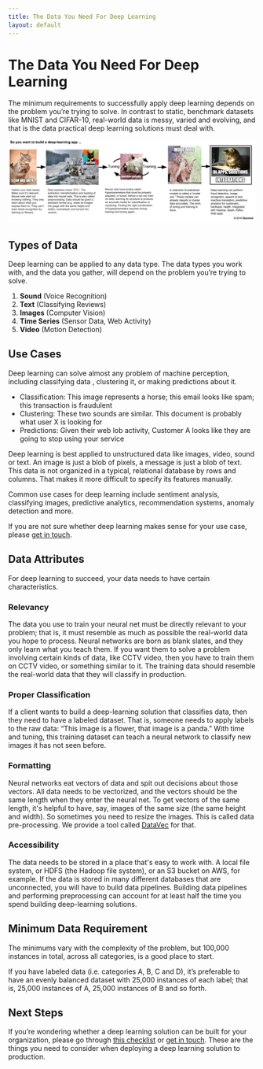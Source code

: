 ```yaml
---
title: The Data You Need For Deep Learning
layout: default
---
```


# The Data You Need For Deep Learning

The minimum requirements to successfully apply deep learning depends on the problem you’re trying to solve. In contrast to static, 
benchmark datasets like MNIST and CIFAR-10, real-world data is messy, varied and evolving, and that is the data practical deep learning 
solutions must deal with. 

![Alt text](./img/dl-workflow-cats.png) 

## Types of Data

Deep learning can be applied to any data type. The data types you work with, and the data you gather, will depend on the problem you’re 
trying to solve. 


1. **Sound** (Voice Recognition)
2. **Text** (Classifying Reviews)
3. **Images** (Computer Vision)
4. **Time Series** (Sensor Data, Web Activity)
5. **Video** (Motion Detection)

## Use Cases

Deep learning can solve almost any problem of machine perception, including classifying data , clustering it, or making predictions about
it.

* Classification: This image represents a horse; this email looks like spam; this transaction is fraudulent
* Clustering: These two sounds are similar. This document is probably what user X is looking for
* Predictions: Given their web lob activity, Customer A looks like they are going to stop using your service

Deep learning is best applied to unstructured data like images, video, sound or text. An image is just a blob of pixels, a message is 
just a blob of text. This data is not organized in a typical, relational database by rows and columns. That makes it more difficult to 
specify its features manually. 

Common use cases for deep learning include sentiment analysis, classifying images, predictive analytics, recommendation systems, anomaly 
detection and more. 

If you are not sure whether deep learning makes sense for your use case, please [get in touch](https://skymind.io/contact).

## Data Attributes

For deep learning to succeed, your data needs to have certain characteristics.

### Relevancy

The data you use to train your neural net must be directly relevant to your problem; that is, it must resemble as much as possible the 
real-world data you hope to process. Neural networks are born as blank slates, and they only learn what you teach them. If you want them 
to solve a problem involving certain kinds of data, like CCTV video, then you have to train them on CCTV video, or something similar to 
it. The training data should resemble the real-world data that they will classify in production.

### Proper Classification

If a client wants to build a deep-learning solution that classifies data, then they need to have a labeled dataset. That is, someone 
needs to apply labels to the raw data: “This image is a flower, that image is a panda.” With time and tuning, this training dataset can 
teach a neural network to classify new images it has not seen before.

### Formatting

Neural networks eat vectors of data and spit out decisions about those vectors. All data needs to be vectorized, and the vectors should 
be the same length when they enter the neural net. To get vectors of the same length, it's helpful to have, say, images of the same size 
(the same height and width). So sometimes you need to resize the images. This is called data pre-processing. We provide a tool called 
[DataVec](http://deeplearning4j.org/datavec) for that.

### Accessibility

The data needs to be stored in a place that's easy to work with. A local file system, or HDFS (the Hadoop file system), or an S3 bucket 
on AWS, for example. If the data is stored in many different databases that are unconnected, you will have to build data pipelines. 
Building data pipelines and performing preprocessing can account for at least half the time you spend building deep-learning solutions. 

## Minimum Data Requirement

The minimums vary with the complexity of the problem, but 100,000 instances in total, across all categories, is a good place to start.

If you have labeled data (i.e. categories A, B, C and D), it’s preferable to have an evenly balanced dataset with 25,000 instances of 
each label; that is, 25,000 instances of A, 25,000 instances of B and so forth.

## Next Steps

If you’re wondering whether a deep learning solution can be built for your organization, please go through [this 
checklist](http://deeplearning4j.org/questions) or [get in touch](https://skymind.io/contact). These are the things you need to consider 
when deploying a deep learning solution to production. 
